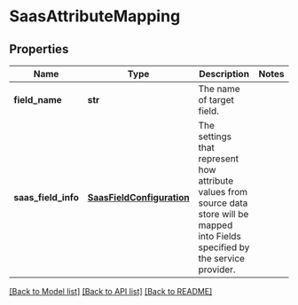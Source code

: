 # SaasAttributeMapping

## Properties
Name | Type | Description | Notes
------------ | ------------- | ------------- | -------------
**field_name** | **str** | The name of target field. | 
**saas_field_info** | [**SaasFieldConfiguration**](SaasFieldConfiguration.md) | The settings that represent how attribute values from source data store will be mapped into Fields specified by the service provider. | 

[[Back to Model list]](../README.md#documentation-for-models) [[Back to API list]](../README.md#documentation-for-api-endpoints) [[Back to README]](../README.md)


